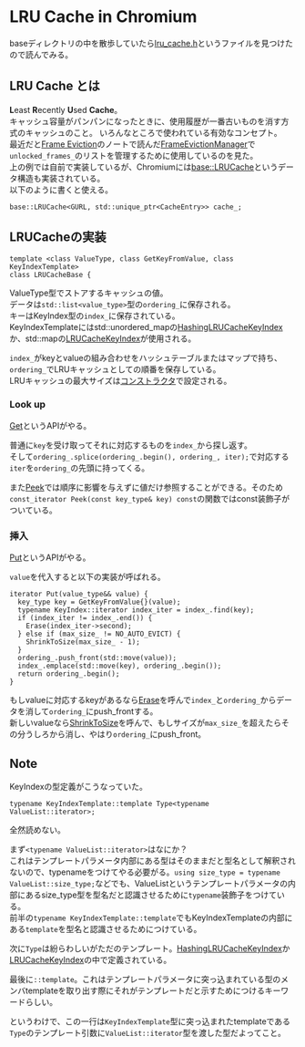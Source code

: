 # LRU Cache in Chromium

baseディレクトリの中を散歩していたら[lru_cache.h](https://source.chromium.org/chromium/chromium/src/+/main:base/containers/lru_cache.h)というファイルを見つけたので読んでみる。

## LRU Cache とは
**L**east **R**ecently **U**sed **Cache**。  
キャッシュ容量がパンパンになったときに、使用履歴が一番古いものを消す方式のキャッシュのこと。
いろんなところで使われている有効なコンセプト。  
最近だと[Frame Eviction](/p7Xlv09bTgKBczGScYAnJA)のノートで読んだ[FrameEvictionManager](https://source.chromium.org/chromium/chromium/src/+/main:components/viz/client/frame_eviction_manager.h)で`unlocked_frames_`のリストを管理するために使用しているのを見た。  
上の例では自前で実装しているが、Chromiumには[base::LRUCache](https://source.chromium.org/chromium/chromium/src/+/refs/heads/main:base/containers/lru_cache.h)というデータ構造も実装されている。  
以下のように書くと使える。
```cpp=
base::LRUCache<GURL, std::unique_ptr<CacheEntry>> cache_;
```

## LRUCacheの実装
```cpp=
template <class ValueType, class GetKeyFromValue, class KeyIndexTemplate>
class LRUCacheBase {
```
ValueType型でストアするキャッシュの値。  
データは`std::list<value_type>`型の`ordering_`に保存される。  
キーはKeyIndex型の`index_`に保存されている。  
KeyIndexTemplateにはstd::unordered_mapの[HashingLRUCacheKeyIndex](https://source.chromium.org/chromium/chromium/src/+/refs/heads/main:base/containers/lru_cache.h;l=237;drc=f09c12c84b39d13189a7039a05253ca3766d4751)か、std::mapの[LRUCacheKeyIndex](https://source.chromium.org/chromium/chromium/src/+/refs/heads/main:base/containers/lru_cache.h;l=231;drc=f09c12c84b39d13189a7039a05253ca3766d4751)が使用される。  

`index_`がkeyとvalueの組み合わせをハッシュテーブルまたはマップで持ち、`ordering_`でLRUキャッシュとしての順番を保存している。  
LRUキャッシュの最大サイズは[コンストラクタ](https://source.chromium.org/chromium/chromium/src/+/refs/heads/main:base/containers/lru_cache.h;l=78;drc=f09c12c84b39d13189a7039a05253ca3766d4751)で設定される。

### Look up
[Get](https://source.chromium.org/chromium/chromium/src/+/refs/heads/main:base/containers/lru_cache.h;l=130;drc=f09c12c84b39d13189a7039a05253ca3766d4751)というAPIがやる。  

普通に`key`を受け取ってそれに対応するものを`index_`から探し返す。  
そして`ordering_.splice(ordering_.begin(), ordering_, iter);`で対応する`iter`を`ordering_`の先頭に持ってくる。

また[Peek](https://source.chromium.org/chromium/chromium/src/+/refs/heads/main:base/containers/lru_cache.h;l=143;drc=f09c12c84b39d13189a7039a05253ca3766d4751)では順序に影響を与えずに値だけ参照することができる。そのため`const_iterator Peek(const key_type& key) const`の関数ではconst装飾子がついている。  

### 挿入
[Put](https://source.chromium.org/chromium/chromium/src/+/main:base/containers/lru_cache.h;l=96;drc=2efb465248fe03de205fdfea00a01b88e0665c07)というAPIがやる。  

`value`を代入すると以下の実装が呼ばれる。
```cpp=
iterator Put(value_type&& value) {
  key_type key = GetKeyFromValue{}(value);
  typename KeyIndex::iterator index_iter = index_.find(key);
  if (index_iter != index_.end()) {
    Erase(index_iter->second);
  } else if (max_size_ != NO_AUTO_EVICT) {
    ShrinkToSize(max_size_ - 1);
  }
  ordering_.push_front(std::move(value));
  index_.emplace(std::move(key), ordering_.begin());
  return ordering_.begin();
}
```
もしvalueに対応するkeyがあるなら[Erase](https://source.chromium.org/chromium/chromium/src/+/refs/heads/main:base/containers/lru_cache.h;l=166;drc=f09c12c84b39d13189a7039a05253ca3766d4751)を呼んで`index_`と`ordering_`からデータを消して`ordering_`にpush_frontする。  
新しいvalueなら[ShrinkToSize](https://source.chromium.org/chromium/chromium/src/+/refs/heads/main:base/containers/lru_cache.h;l=182;drc=f09c12c84b39d13189a7039a05253ca3766d4751)を呼んで、もしサイズが`max_size_`を超えたらその分うしろから消し、やはり`ordering_`にpush_front。  

## Note
KeyIndexの型定義がこうなっていた。  
```cpp=
typename KeyIndexTemplate::template Type<typename ValueList::iterator>;
```
全然読めない。

まず`<typename ValueList::iterator>`はなにか？  
これはテンプレートパラメータ内部にある型はそのままだと型名として解釈されないので、typenameをつけてやる必要がる。`using size_type = typename ValueList::size_type;`などでも、ValueListというテンプレートパラメータの内部にあるsize_type型を型名だと認識させるために`typename`装飾子をつけている。  
前半の`typename KeyIndexTemplate::template`でもKeyIndexTemplateの内部にある`template`を型名と認識させるためにつけている。  

次に`Type`は紛らわしいがただのテンプレート。[HashingLRUCacheKeyIndex](https://source.chromium.org/chromium/chromium/src/+/refs/heads/main:base/containers/lru_cache.h;l=237;drc=f09c12c84b39d13189a7039a05253ca3766d4751)か[LRUCacheKeyIndex](https://source.chromium.org/chromium/chromium/src/+/refs/heads/main:base/containers/lru_cache.h;l=231;drc=f09c12c84b39d13189a7039a05253ca3766d4751)の中で定義されている。  

最後に`::template`。これはテンプレートパラメータに突っ込まれている型のメンバtemplateを取り出す際にそれがテンプレートだと示すためにつけるキーワードらしい。  

というわけで、この一行は`KeyIndexTemplate`型に突っ込まれたtemplateである`Type`のテンプレート引数に`ValueList::iterator`型を渡した型だよってこと。
